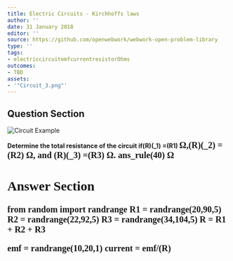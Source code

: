 ```yaml
---
title: Electric Circuits - Kirchhoffs laws
author: ''
date: 31 January 2018
editor: ''
source: https://github.com/openwebwork/webwork-open-problem-library
type: ''
tags:
- electriccircuitemfcurrentresistorOhms
outcomes:
- TBD
assets:
- '"Circuit_3.png"'
---
```


## Question Section 

![Circuit Example]("Circuit_3.png")

<b>
Determine the total resistance of the circuit if(R)(_1) =(R1) <span style="font-family: 'Times'; font-size: 20px";>&Omega;<span>,(R)(_2) =(R2) <span style="font-family: 'Times'; font-size: 20px";>&Omega;<span>, and (R)(_3) =(R3) <span style="font-family: 'Times'; font-size: 20px";>&Omega;<span>.
ans_rule(40) <span style="font-family: 'Times'; font-size: 20px";>&Omega;<span>



## Answer Section

from random import randrange
R1 = randrange(20,90,5)
R2 = randrange(22,92,5)
R3 = randrange(34,104,5)
R = R1 + R2 + R3

emf = randrange(10,20,1)
current = emf/(R)